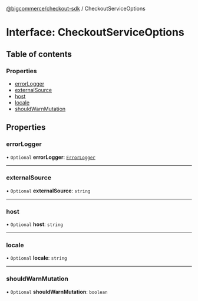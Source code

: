 [@bigcommerce/checkout-sdk](../README.md) / CheckoutServiceOptions

# Interface: CheckoutServiceOptions

## Table of contents

### Properties

- [errorLogger](CheckoutServiceOptions.md#errorlogger)
- [externalSource](CheckoutServiceOptions.md#externalsource)
- [host](CheckoutServiceOptions.md#host)
- [locale](CheckoutServiceOptions.md#locale)
- [shouldWarnMutation](CheckoutServiceOptions.md#shouldwarnmutation)

## Properties

### errorLogger

• `Optional` **errorLogger**: [`ErrorLogger`](ErrorLogger.md)

___

### externalSource

• `Optional` **externalSource**: `string`

___

### host

• `Optional` **host**: `string`

___

### locale

• `Optional` **locale**: `string`

___

### shouldWarnMutation

• `Optional` **shouldWarnMutation**: `boolean`
